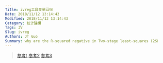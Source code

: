 ```yaml
---
Title: ivreg工具变量回归
Date: 2018/11/12 13:14:43
Modified: 2018/11/12 13:14:43
Category: 统计建模
Tags: IV
Slug: ivreg
Authors: JT Guo
Summary: why are the R-squared negative in Two-stage least-squares (2SLS) estimates or instrumental variables (IV) estimates?
---
```


> [参考1](https://www.stata.com/support/faqs/statistics/two-stage-least-squares/)
> [参考2](https://stats.stackexchange.com/questions/139782/why-report-r-squared-in-instrumental-variables-estimation)
> [参考3](https://zhuanlan.zhihu.com/p/19756603)
